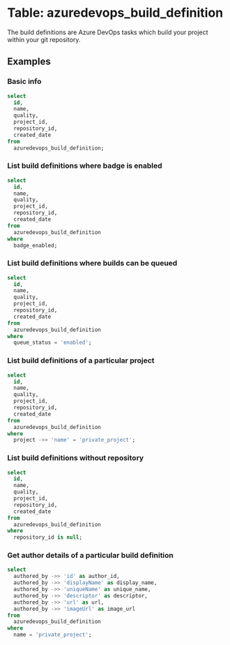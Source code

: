 # Table: azuredevops_build_definition

The build definitions are Azure DevOps tasks which build your project within your git repository.

## Examples

### Basic info

```sql
select
  id,
  name,
  quality,
  project_id,
  repository_id,
  created_date
from
  azuredevops_build_definition;
```

### List build definitions where badge is enabled

```sql
select
  id,
  name,
  quality,
  project_id,
  repository_id,
  created_date
from
  azuredevops_build_definition
where
  badge_enabled;
```

### List build definitions where builds can be queued

```sql
select
  id,
  name,
  quality,
  project_id,
  repository_id,
  created_date
from
  azuredevops_build_definition
where
  queue_status = 'enabled';
```

### List build definitions of a particular project

```sql
select
  id,
  name,
  quality,
  project_id,
  repository_id,
  created_date
from
  azuredevops_build_definition
where
  project ->> 'name' = 'private_project';
```

### List build definitions without repository

```sql
select
  id,
  name,
  quality,
  project_id,
  repository_id,
  created_date
from
  azuredevops_build_definition
where
  repository_id is null;
```

### Get author details of a particular build definition

```sql
select
  authored_by ->> 'id' as author_id,
  authored_by ->> 'displayName' as display_name,
  authored_by ->> 'uniqueName' as unique_name,
  authored_by ->> 'descriptor' as descriptor,
  authored_by ->> 'url' as url,
  authored_by ->> 'imageUrl' as image_url
from
  azuredevops_build_definition
where
  name = 'private_project';
```
